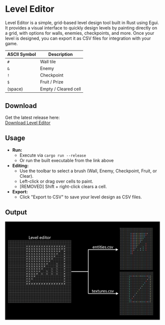 # Level Editor

Level Editor is a simple, grid-based level design tool built in Rust using Egui. It provides a visual interface to quickly design levels by painting directly on a grid, with options for walls, enemies, checkpoints, and more. Once your level is designed, you can export it as CSV files for integration with your game.

| ASCII Symbol | Description          |
|--------------|----------------------|
| `#`          | Wall tile            |
| `&`          | Enemy                |
| `!`          | Checkpoint           |
| `$`          | Fruit / Prize                |
| (space)      | Empty / Cleared cell |

## Download

Get the latest release here:  
[Download Level Editor](https://github.com/MistaNewVegas/ASCII-level-designer/blob/main/Daniel's%20ASCII%20Level%20Editor.exe)

## Usage

- **Run:**  
  - Execute via `cargo run --release`  
  - Or run the built executable from the link above
- **Editing:**  
  - Use the toolbar to select a brush (Wall, Enemy, Checkpoint, Fruit, or Clear).
  - Left-click or drag over cells to paint.
  - [REMOVED] Shift + right-click clears a cell.
- **Export:**  
  - Click "Export to CSV" to save your level design as CSV files.

## Output
![Output POC](edit-poc.png)

